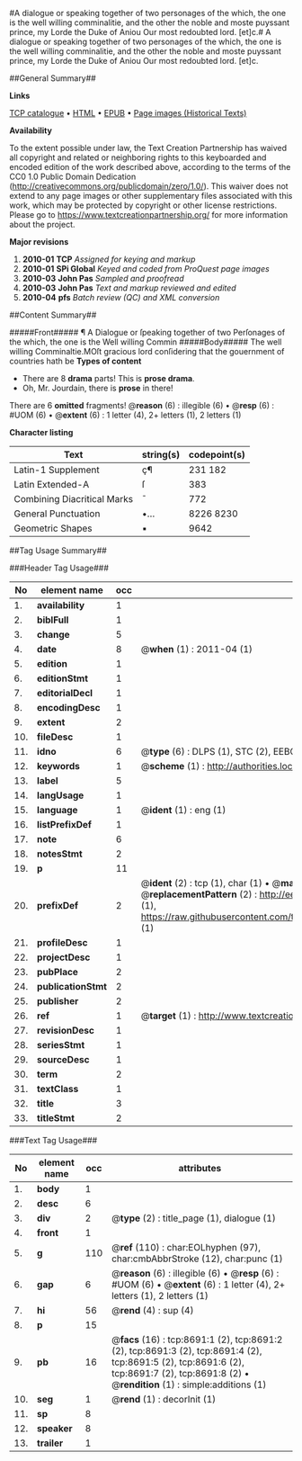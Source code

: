 #A dialogue or speaking together of two personages of the which, the one is the well willing comminalitie, and the other the noble and moste puyssant prince, my Lorde the Duke of Aniou Our most redoubted lord. [et]c.#
A dialogue or speaking together of two personages of the which, the one is the well willing comminalitie, and the other the noble and moste puyssant prince, my Lorde the Duke of Aniou Our most redoubted lord. [et]c.

##General Summary##

**Links**

[TCP catalogue](http://www.ota.ox.ac.uk/tcp/)  • 
[HTML](http://tei.it.ox.ac.uk/tcp/Texts-HTML/free/A20/A20392.html)  • 
[EPUB](http://tei.it.ox.ac.uk/tcp/Texts-EPUB/free/A20/A20392.epub) • 
[Page images (Historical Texts)](https://historicaltexts.jisc.ac.uk/eebo-99843926e)

**Availability**

To the extent possible under law, the Text Creation Partnership has waived all copyright and related or neighboring rights to this keyboarded and encoded edition of the work described above, according to the terms of the CC0 1.0 Public Domain Dedication (http://creativecommons.org/publicdomain/zero/1.0/). This waiver does not extend to any page images or other supplementary files associated with this work, which may be protected by copyright or other license restrictions. Please go to https://www.textcreationpartnership.org/ for more information about the project.

**Major revisions**

1. __2010-01__ __TCP__ *Assigned for keying and markup*
1. __2010-01__ __SPi Global__ *Keyed and coded from ProQuest page images*
1. __2010-03__ __John Pas__ *Sampled and proofread*
1. __2010-03__ __John Pas__ *Text and markup reviewed and edited*
1. __2010-04__ __pfs__ *Batch review (QC) and XML conversion*

##Content Summary##

#####Front#####
¶ A Dialogue or ſpeaking together of two Perſonages of the which, the one is the Well willing Commin
#####Body#####
The well willing Comminaltie.MOſt gracious lord conſidering that the gouernment of countries hath be
**Types of content**

  * There are 8 **drama** parts! This is **prose drama**.
  * Oh, Mr. Jourdain, there is **prose** in there!

There are 6 **omitted** fragments! 
 @__reason__ (6) : illegible (6)  •  @__resp__ (6) : #UOM (6)  •  @__extent__ (6) : 1 letter (4), 2+ letters (1), 2 letters (1)

**Character listing**


|Text|string(s)|codepoint(s)|
|---|---|---|
|Latin-1 Supplement|ç¶|231 182|
|Latin Extended-A|ſ|383|
|Combining             Diacritical Marks|̄|772|
|General Punctuation|•…|8226 8230|
|Geometric Shapes|▪|9642|

##Tag Usage Summary##

###Header Tag Usage###

|No|element name|occ|attributes|
|---|---|---|---|
|1.|__availability__|1||
|2.|__biblFull__|1||
|3.|__change__|5||
|4.|__date__|8| @__when__ (1) : 2011-04 (1)|
|5.|__edition__|1||
|6.|__editionStmt__|1||
|7.|__editorialDecl__|1||
|8.|__encodingDesc__|1||
|9.|__extent__|2||
|10.|__fileDesc__|1||
|11.|__idno__|6| @__type__ (6) : DLPS (1), STC (2), EEBO-CITATION (1), PROQUEST (1), VID (1)|
|12.|__keywords__|1| @__scheme__ (1) : http://authorities.loc.gov/ (1)|
|13.|__label__|5||
|14.|__langUsage__|1||
|15.|__language__|1| @__ident__ (1) : eng (1)|
|16.|__listPrefixDef__|1||
|17.|__note__|6||
|18.|__notesStmt__|2||
|19.|__p__|11||
|20.|__prefixDef__|2| @__ident__ (2) : tcp (1), char (1)  •  @__matchPattern__ (2) : ([0-9\-]+):([0-9IVX]+) (1), (.+) (1)  •  @__replacementPattern__ (2) : http://eebo.chadwyck.com/downloadtiff?vid=$1&page=$2 (1), https://raw.githubusercontent.com/textcreationpartnership/Texts/master/tcpchars.xml#$1 (1)|
|21.|__profileDesc__|1||
|22.|__projectDesc__|1||
|23.|__pubPlace__|2||
|24.|__publicationStmt__|2||
|25.|__publisher__|2||
|26.|__ref__|1| @__target__ (1) : http://www.textcreationpartnership.org/docs/. (1)|
|27.|__revisionDesc__|1||
|28.|__seriesStmt__|1||
|29.|__sourceDesc__|1||
|30.|__term__|2||
|31.|__textClass__|1||
|32.|__title__|3||
|33.|__titleStmt__|2||


###Text Tag Usage###

|No|element name|occ|attributes|
|---|---|---|---|
|1.|__body__|1||
|2.|__desc__|6||
|3.|__div__|2| @__type__ (2) : title_page (1), dialogue (1)|
|4.|__front__|1||
|5.|__g__|110| @__ref__ (110) : char:EOLhyphen (97), char:cmbAbbrStroke (12), char:punc (1)|
|6.|__gap__|6| @__reason__ (6) : illegible (6)  •  @__resp__ (6) : #UOM (6)  •  @__extent__ (6) : 1 letter (4), 2+ letters (1), 2 letters (1)|
|7.|__hi__|56| @__rend__ (4) : sup (4)|
|8.|__p__|15||
|9.|__pb__|16| @__facs__ (16) : tcp:8691:1 (2), tcp:8691:2 (2), tcp:8691:3 (2), tcp:8691:4 (2), tcp:8691:5 (2), tcp:8691:6 (2), tcp:8691:7 (2), tcp:8691:8 (2)  •  @__rendition__ (1) : simple:additions (1)|
|10.|__seg__|1| @__rend__ (1) : decorInit (1)|
|11.|__sp__|8||
|12.|__speaker__|8||
|13.|__trailer__|1||
